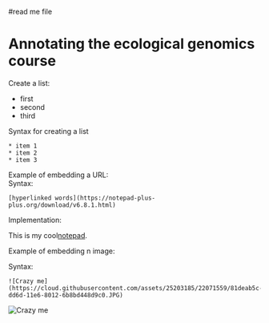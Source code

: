 #read me file 

# Annotating the ecological genomics course

Create a list:
* first   
* second      
* third      

Syntax for creating a list

```
* item 1   
* item 2   
* item 3   
```

Example of embedding a URL:   
Syntax:
```
[hyperlinked words](https://notepad-plus-plus.org/download/v6.8.1.html)
```
Implementation:

This is my cool[notepad](https://notepad-plus-plus.org/download/v6.8.1.html).

Example of embedding n image:

Syntax:

```
![Crazy me](https://cloud.githubusercontent.com/assets/25203185/22071559/81deab5c-dd6d-11e6-8012-6b8bd448d9c0.JPG)
```
![Crazy me](https://cloud.githubusercontent.com/assets/25203185/22071559/81deab5c-dd6d-11e6-8012-6b8bd448d9c0.JPG)
